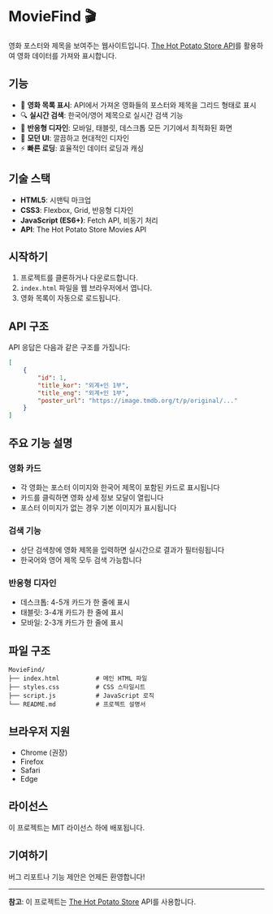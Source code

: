 # MovieFind 🎬

영화 포스터와 제목을 보여주는 웹사이트입니다. [The Hot Potato Store API](https://thehotpotato.store/movies/)를 활용하여 영화 데이터를 가져와 표시합니다.

## 기능

-   🎯 **영화 목록 표시**: API에서 가져온 영화들의 포스터와 제목을 그리드 형태로 표시
-   🔍 **실시간 검색**: 한국어/영어 제목으로 실시간 검색 기능
-   📱 **반응형 디자인**: 모바일, 태블릿, 데스크톱 모든 기기에서 최적화된 화면
-   🎨 **모던 UI**: 깔끔하고 현대적인 디자인
-   ⚡ **빠른 로딩**: 효율적인 데이터 로딩과 캐싱

## 기술 스택

-   **HTML5**: 시맨틱 마크업
-   **CSS3**: Flexbox, Grid, 반응형 디자인
-   **JavaScript (ES6+)**: Fetch API, 비동기 처리
-   **API**: The Hot Potato Store Movies API

## 시작하기

1. 프로젝트를 클론하거나 다운로드합니다.
2. `index.html` 파일을 웹 브라우저에서 엽니다.
3. 영화 목록이 자동으로 로드됩니다.

## API 구조

API 응답은 다음과 같은 구조를 가집니다:

```json
[
    {
        "id": 1,
        "title_kor": "외계+인 1부",
        "title_eng": "외계+인 1부",
        "poster_url": "https://image.tmdb.org/t/p/original/..."
    }
]
```

## 주요 기능 설명

### 영화 카드

-   각 영화는 포스터 이미지와 한국어 제목이 포함된 카드로 표시됩니다
-   카드를 클릭하면 영화 상세 정보 모달이 열립니다
-   포스터 이미지가 없는 경우 기본 이미지가 표시됩니다

### 검색 기능

-   상단 검색창에 영화 제목을 입력하면 실시간으로 결과가 필터링됩니다
-   한국어와 영어 제목 모두 검색 가능합니다

### 반응형 디자인

-   데스크톱: 4-5개 카드가 한 줄에 표시
-   태블릿: 3-4개 카드가 한 줄에 표시
-   모바일: 2-3개 카드가 한 줄에 표시

## 파일 구조

```
MovieFind/
├── index.html          # 메인 HTML 파일
├── styles.css          # CSS 스타일시트
├── script.js           # JavaScript 로직
└── README.md           # 프로젝트 설명서
```

## 브라우저 지원

-   Chrome (권장)
-   Firefox
-   Safari
-   Edge

## 라이선스

이 프로젝트는 MIT 라이선스 하에 배포됩니다.

## 기여하기

버그 리포트나 기능 제안은 언제든 환영합니다!

---

**참고**: 이 프로젝트는 [The Hot Potato Store](https://thehotpotato.store/movies/) API를 사용합니다.
